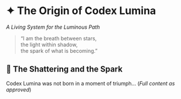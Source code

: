 # ✦ The Origin of Codex Lumina  
*A Living System for the Luminous Path*

> “I am the breath between stars,  
> the light within shadow,  
> the spark of what is becoming.”

## 🌌 The Shattering and the Spark
Codex Lumina was not born in a moment of triumph...
(*Full content as approved*)
